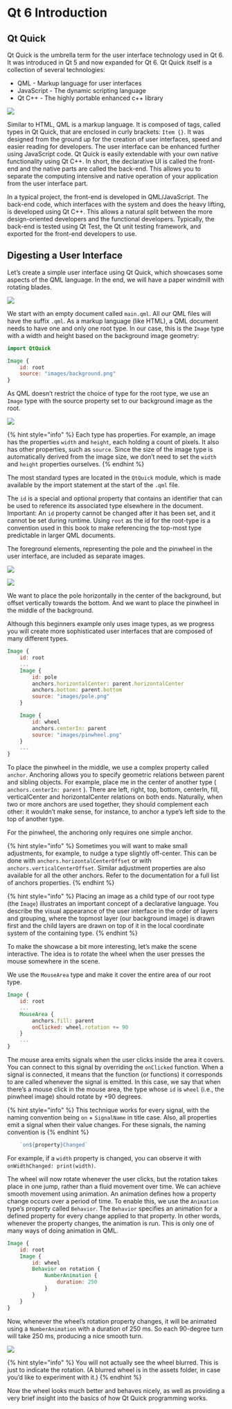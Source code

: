 # Qt 6 Introduction

## Qt Quick

Qt Quick is the umbrella term for the user interface technology used in Qt 6. It was introduced in Qt 5 and now expanded for Qt 6. Qt Quick itself is a collection of several technologies:

* QML - Markup language for user interfaces
* JavaScript - The dynamic scripting language
* Qt C++ - The highly portable enhanced c++ library

![](assets/qt6\_overview.png)

Similar to HTML, QML is a markup language. It is composed of tags, called types in Qt Quick, that are enclosed in curly brackets: `Item {}`. It was designed from the ground up for the creation of user interfaces, speed and easier reading for developers. The user interface can be enhanced further using JavaScript code. Qt Quick is easily extendable with your own native functionality using Qt C++. In short, the declarative UI is called the front-end and the native parts are called the back-end. This allows you to separate the computing intensive and native operation of your application from the user interface part.

In a typical project, the front-end is developed in QML/JavaScript. The back-end code, which interfaces with the system and does the heavy lifting, is developed using Qt C++. This allows a natural split between the more design-oriented developers and the functional developers. Typically, the back-end is tested using Qt Test, the Qt unit testing framework, and exported for the front-end developers to use.

## Digesting a User Interface

Let’s create a simple user interface using Qt Quick, which showcases some aspects of the QML language. In the end, we will have a paper windmill with rotating blades.

![](assets/showcase.png)

We start with an empty document called `main.qml`. All our QML files will have the suffix `.qml`. As a markup language (like HTML), a QML document needs to have one and only one root type. In our case, this is the `Image` type with a width and height based on the background image geometry:

```qml
import QtQuick

Image {
    id: root
    source: "images/background.png"
}
```

As QML doesn’t restrict the choice of type for the root type, we use an `Image` type with the source property set to our background image as the root.

![](assets/background.png)

{% hint style="info" %}
Each type has properties. For example, an image has the properties `width` and `height`, each holding a count of pixels. It also has other properties, such as `source`. Since the size of the image type is automatically derived from the image size, we don’t need to set the `width` and `height` properties ourselves.
{% endhint %}

The most standard types are located in the `QtQuick` module, which is made available by the import statement at the start of the `.qml` file.

The `id` is a special and optional property that contains an identifier that can be used to reference its associated type elsewhere in the document. Important: An `id` property cannot be changed after it has been set, and it cannot be set during runtime. Using `root` as the id for the root-type is a convention used in this book to make referencing the top-most type predictable in larger QML documents.

The foreground elements, representing the pole and the pinwheel in the user interface, are included as separate images.

![](assets/pole.png)

![](assets/pinwheel.png)

We want to place the pole horizontally in the center of the background, but offset vertically towards the bottom. And we want to place the pinwheel in the middle of the background.

Although this beginners example only uses image types, as we progress you will create more sophisticated user interfaces that are composed of many different types.

```qml
Image {
    id: root
    ...
    Image {
        id: pole
        anchors.horizontalCenter: parent.horizontalCenter
        anchors.bottom: parent.bottom
        source: "images/pole.png"
    }

    Image {
        id: wheel
        anchors.centerIn: parent
        source: "images/pinwheel.png"
    }
    ...
}
```

To place the pinwheel in the middle, we use a complex property called `anchor`. Anchoring allows you to specify geometric relations between parent and sibling objects. For example, place me in the center of another type ( `anchors.centerIn: parent` ). There are left, right, top, bottom, centerIn, fill, verticalCenter and horizontalCenter relations on both ends. Naturally, when two or more anchors are used together, they should complement each other: it wouldn’t make sense, for instance, to anchor a type’s left side to the top of another type.

For the pinwheel, the anchoring only requires one simple anchor.

{% hint style="info" %}
Sometimes you will want to make small adjustments, for example, to nudge a type slightly off-center. This can be done with `anchors.horizontalCenterOffset` or with `anchors.verticalCenterOffset`. Similar adjustment properties are also available for all the other anchors. Refer to the documentation for a full list of anchors properties.
{% endhint %}

{% hint style="info" %}
Placing an image as a child type of our root type (the `Image`) illustrates an important concept of a declarative language. You describe the visual appearance of the user interface in the order of layers and grouping, where the topmost layer (our background image) is drawn first and the child layers are drawn on top of it in the local coordinate system of the containing type.
{% endhint %}

To make the showcase a bit more interesting, let’s make the scene interactive. The idea is to rotate the wheel when the user presses the mouse somewhere in the scene.

We use the `MouseArea` type and make it cover the entire area of our root type.

```qml
Image {
    id: root
    ...
    MouseArea {
        anchors.fill: parent
        onClicked: wheel.rotation += 90
    }
    ...
}
```

The mouse area emits signals when the user clicks inside the area it covers. You can connect to this signal by overriding the `onClicked` function. When a signal is connected, it means that the function (or functions) it corresponds to are called whenever the signal is emitted. In this case, we say that when there’s a mouse click in the mouse area, the type whose `id` is `wheel` (i.e., the pinwheel image) should rotate by +90 degrees.

{% hint style="info" %}
This technique works for every signal, with the naming convention being `on` + `SignalName` in title case. Also, all properties emit a signal when their value changes. For these signals, the naming convention is
{% endhint %}

```js
    `on${property}Changed`
```

For example, if a `width` property is changed, you can observe it with `onWidthChanged: print(width)`.

The wheel will now rotate whenever the user clicks, but the rotation takes place in one jump, rather than a fluid movement over time. We can achieve smooth movement using animation. An animation defines how a property change occurs over a period of time. To enable this, we use the `Animation` type’s property called `Behavior`. The `Behavior` specifies an animation for a defined property for every change applied to that property. In other words, whenever the property changes, the animation is run. This is only one of many ways of doing animation in QML.

```qml
Image {
    id: root
    Image {
        id: wheel
        Behavior on rotation {
            NumberAnimation {
                duration: 250
            }
        }
    }
}
```

Now, whenever the wheel’s rotation property changes, it will be animated using a `NumberAnimation` with a duration of 250 ms. So each 90-degree turn will take 250 ms, producing a nice smooth turn.

![](assets/scene2.png)

{% hint style="info" %}
You will not actually see the wheel blurred. This is just to indicate the rotation. (A blurred wheel is in the assets folder, in case you’d like to experiment with it.)
{% endhint %}

Now the wheel looks much better and behaves nicely, as well as providing a very brief insight into the basics of how Qt Quick programming works.
